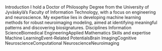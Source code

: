 Introduction
I hold a Doctor of Philosophy Degree from the University of Jyväskylä’s Faculty of Information Technology, with a focus on engineering and neuroscience. My expertise lies in developing machine learning methods for robust neuroimaging modeling, aimed at identifying meaningful patterns and discovering biosignatures.
Disciplines
Information ScienceBiomedical EngineeringApplied Mathematics
Skills and expertise
Machine LearningEvent-Related PotentialsBrain ImagingCognitive NeuroscienceComputational NeuroscienceNeuroimaging
